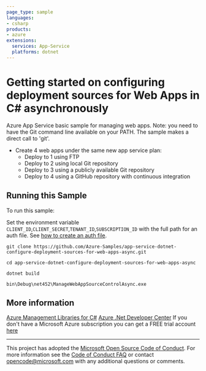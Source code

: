 ```yaml
---
page_type: sample
languages:
- csharp
products:
- azure
extensions:
  services: App-Service
  platforms: dotnet
---
```


# Getting started on configuring deployment sources for Web Apps in C# asynchronously #

 Azure App Service basic sample for managing web apps.
 Note: you need to have the Git command line available on your PATH. The sample makes a direct call to 'git'.
  - Create 4 web apps under the same new app service plan:
    - Deploy to 1 using FTP
    - Deploy to 2 using local Git repository
    - Deploy to 3 using a publicly available Git repository
    - Deploy to 4 using a GitHub repository with continuous integration


## Running this Sample ##

To run this sample:

Set the environment variable `CLIENT_ID`,`CLIENT_SECRET`,`TENANT_ID`,`SUBSCRIPTION_ID` with the full path for an auth file. See [how to create an auth file](https://github.com/Azure/azure-libraries-for-net/blob/master/AUTH.md).

    git clone https://github.com/Azure-Samples/app-service-dotnet-configure-deployment-sources-for-web-apps-async.git

    cd app-service-dotnet-configure-deployment-sources-for-web-apps-async

    dotnet build

    bin\Debug\net452\ManageWebAppSourceControlAsync.exe

## More information ##

[Azure Management Libraries for C#](https://github.com/Azure/azure-sdk-for-net/)
[Azure .Net Developer Center](https://azure.microsoft.com/en-us/develop/net/)
If you don't have a Microsoft Azure subscription you can get a FREE trial account [here](http://go.microsoft.com/fwlink/?LinkId=330212)

---

This project has adopted the [Microsoft Open Source Code of Conduct](https://opensource.microsoft.com/codeofconduct/). For more information see the [Code of Conduct FAQ](https://opensource.microsoft.com/codeofconduct/faq/) or contact [opencode@microsoft.com](mailto:opencode@microsoft.com) with any additional questions or comments.